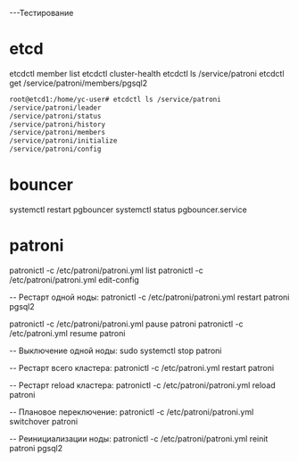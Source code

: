 
---Тестирование

# etcd
etcdctl member list
etcdctl cluster-health
etcdctl ls /service/patroni
etcdctl get /service/patroni/members/pgsql2
```bash
root@etcd1:/home/yc-user# etcdctl ls /service/patroni
/service/patroni/leader
/service/patroni/status
/service/patroni/history
/service/patroni/members
/service/patroni/initialize
/service/patroni/config
```





# bouncer
systemctl restart pgbouncer
systemctl status pgbouncer.service



# patroni
patronictl -c /etc/patroni/patroni.yml list 
patronictl -c /etc/patroni/patroni.yml edit-config

-- Рестарт одной ноды:
patronictl -c /etc/patroni/patroni.yml restart patroni pgsql2

patronictl -c /etc/patroni/patroni.yml pause patroni
patronictl -c /etc/patroni.yml resume patroni

-- Выключение одной ноды:
sudo systemctl stop patroni 

-- Рестарт всего кластера:
patronictl -c /etc/patroni.yml restart patroni

-- Рестарт reload кластера:
patronictl -c /etc/patroni/patroni.yml reload patroni

-- Плановое переключение:
patronictl -c /etc/patroni/patroni.yml switchover patroni

-- Реинициализации ноды:
patronictl -c /etc/patroni/patroni.yml reinit patroni pgsql2
